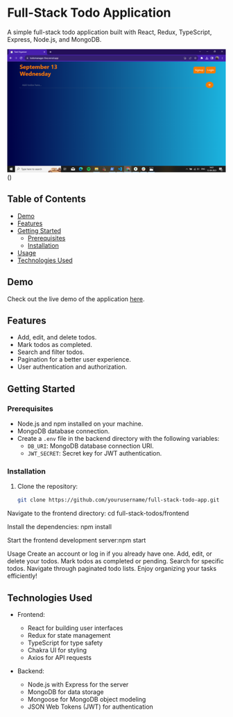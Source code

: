 # Full-Stack Todo Application

A simple full-stack todo application built with React, Redux, TypeScript, Express, Node.js, and MongoDB.

![Landing Page](frontend/src/Assets/homepage.png)()
<!-- ![Login Page](frontend/src/Assets/login.png) -->

## Table of Contents

- [Demo](#demo)
- [Features](#features)
- [Getting Started](#getting-started)
  - [Prerequisites](#prerequisites)
  - [Installation](#installation)
- [Usage](#usage)
- [Technologies Used](#technologies-used)

## Demo 
Check out the live demo of the application [here](https://todomanager-five.vercel.app/).

## Features

- Add, edit, and delete todos.
- Mark todos as completed.
- Search and filter todos.
- Pagination for a better user experience.
- User authentication and authorization.


## Getting Started

### Prerequisites

- Node.js and npm installed on your machine.
- MongoDB database connection.
- Create a `.env` file in the backend directory with the following variables:
  - `DB_URI`: MongoDB database connection URI.
  - `JWT_SECRET`: Secret key for JWT authentication.

### Installation

1. Clone the repository:

   ```bash
   git clone https://github.com/yourusername/full-stack-todo-app.git

Navigate to the frontend directory:
cd full-stack-todos/frontend

Install the dependencies:
npm install

Start the frontend development server:npm start



Usage
Create an account or log in if you already have one.
Add, edit, or delete your todos.
Mark todos as completed or pending.
Search for specific todos.
Navigate through paginated todo lists.
Enjoy organizing your tasks efficiently!


## Technologies Used

- Frontend:
  - React for building user interfaces
  - Redux for state management
  - TypeScript for type safety
  - Chakra UI for styling
  - Axios for API requests

- Backend:
  - Node.js with Express for the server
  - MongoDB for data storage
  - Mongoose for MongoDB object modeling
  - JSON Web Tokens (JWT) for authentication

